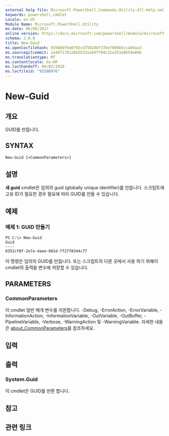 ```yaml
---
external help file: Microsoft.PowerShell.Commands.Utility.dll-Help.xml
keywords: powershell,cmdlet
Locale: en-US
Module Name: Microsoft.PowerShell.Utility
ms.date: 06/09/2017
online version: https://docs.microsoft.com/powershell/module/microsoft.powershell.utility/new-guid?view=powershell-7&WT.mc_id=ps-gethelp
schema: 2.0.0
title: New-Guid
ms.openlocfilehash: 0356b0f9a0792cd75828bf735e7806b5cca0daa3
ms.sourcegitcommit: 2e497178126b2b33a169ff04c31e251e0b59e89b
ms.translationtype: MT
ms.contentlocale: ko-KR
ms.lasthandoff: 06/02/2020
ms.locfileid: "93208976"
---
```

# New-Guid

## 개요
GUID를 만듭니다.

## SYNTAX

```
New-Guid [<CommonParameters>]
```

## 설명

**새 guid** cmdlet은 임의의 guid (globally unique identifier)를 만듭니다.
스크립트에 고유 ID가 필요한 경우 필요에 따라 GUID를 만들 수 있습니다.

## 예제

### 예제 1: GUID 만들기

```
PS C:\> New-Guid
Guid
----
0352cf0f-2e7a-4aee-801d-7f27f8344c77
```

이 명령은 임의의 GUID를 만듭니다.
또는 스크립트의 다른 곳에서 사용 하기 위해이 cmdlet의 출력을 변수에 저장할 수 있습니다.

## PARAMETERS

### CommonParameters

이 cmdlet 일반 매개 변수를 지원합니다. -Debug, -ErrorAction, -ErrorVariable, -InformationAction, -InformationVariable, -OutVariable, -OutBuffer, -PipelineVariable, -Verbose, -WarningAction 및 -WarningVariable. 자세한 내용은 [about_CommonParameters](https://go.microsoft.com/fwlink/?LinkID=113216)를 참조하세요.

## 입력

## 출력

### System.Guid

이 cmdlet은 GUID를 반환 합니다.

## 참고

## 관련 링크
